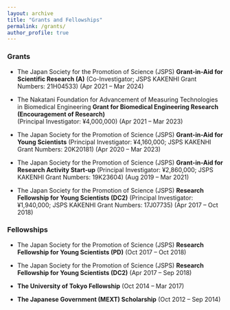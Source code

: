 ```yaml
---
layout: archive
title: "Grants and Fellowships"
permalink: /grants/
author_profile: true
---
```


### Grants

- The Japan Society for the Promotion of Science (JSPS) **Grant-in-Aid for Scientific Research (A)** 
(Co-Investigator; JSPS KAKENHI Grant Numbers: 21H04533) (Apr 2021 – Mar 2024)

- The Nakatani Foundation for Advancement of Measuring Technologies in Biomedical Engineering
**Grant for Biomedical Engineering Research (Encouragement of Research)**	
(Principal Investigator: ¥4,000,000) (Apr 2021 – Mar 2023)

- The Japan Society for the Promotion of Science (JSPS) **Grant-in-Aid for Young Scientists**
(Principal Investigator: ¥4,160,000; JSPS KAKENHI Grant Numbers: 20K20181) (Apr 2020 – Mar 2023)

- The Japan Society for the Promotion of Science (JSPS) **Grant-in-Aid for Research Activity Start-up** 
(Principal Investigator: ¥2,860,000; JSPS KAKENHI Grant Numbers: 19K23604) (Aug 2019 – Mar 2021)

- The Japan Society for the Promotion of Science (JSPS) **Research Fellowship for Young Scientists (DC2)** 
(Principal Investigator: ¥1,940,000; JSPS KAKENHI Grant Numbers: 17J07735) (Apr 2017 – Oct 2018)


### Fellowships

- The Japan Society for the Promotion of Science (JSPS) **Research Fellowship for Young Scientists (PD)** (Oct 2017 – Oct 2018)

- The Japan Society for the Promotion of Science (JSPS) **Research Fellowship for Young Scientists (DC2)** (Apr 2017 – Sep 2018)

- **The University of Tokyo Fellowship** (Oct 2014 – Mar 2017)

- **The Japanese Government (MEXT) Scholarship** (Oct 2012 – Sep 2014)

